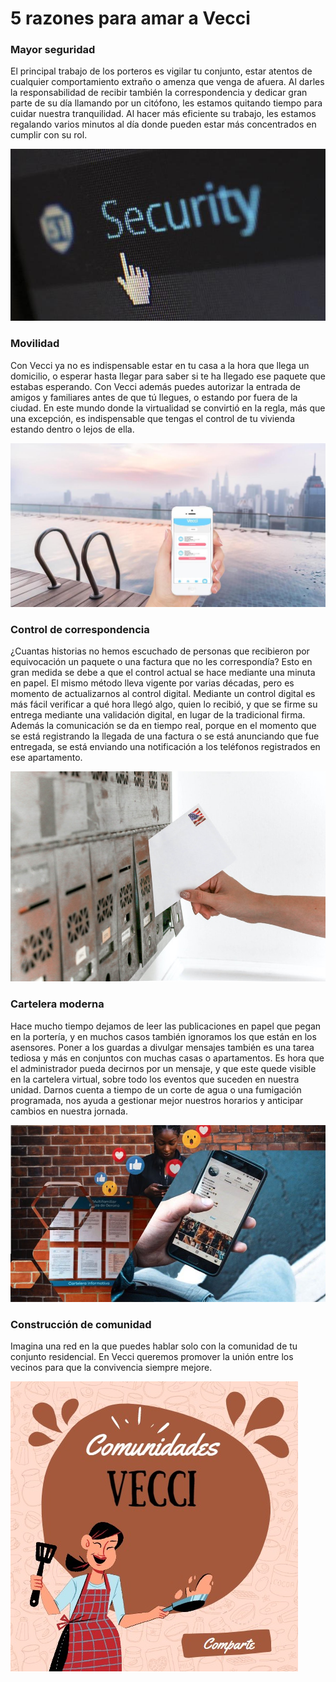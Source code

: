 <meta name="date" content="2021-1-29" />
<meta name="author" content="Camilo Ortegón" />
<meta name="pp" content="https://avatars.githubusercontent.com/u/6712411?v=4" />
<meta name="language" content="es" />
<meta name="topic" content="Lifestyle" />

# 5 razones para amar a Vecci

### Mayor seguridad

El principal trabajo de los porteros es vigilar tu conjunto, estar atentos de cualquier comportamiento extraño o amenza que venga de afuera. Al darles la responsabilidad de recibir también la correspondencia y dedicar gran parte de su día llamando por un citófono, les estamos quitando tiempo para cuidar nuestra tranquilidad. Al hacer más eficiente su trabajo, les estamos regalando varios minutos al día donde pueden estar más concentrados en cumplir con su rol.

![60;;c](https://raw.githubusercontent.com/cjortegon/vecci.co/master/blog/images/security-online.jpg)

### Movilidad

Con Vecci ya no es indispensable estar en tu casa a la hora que llega un domicilio, o esperar hasta llegar para saber si te ha llegado ese paquete que estabas esperando. Con Vecci además puedes autorizar la entrada de amigos y familiares antes de que tú llegues, o estando por fuera de la ciudad. En este mundo donde la virtualidad se convirtió en la regla, más que una excepción, es indispensable que tengas el control de tu vivienda estando dentro o lejos de ella.

![60;;c](https://raw.githubusercontent.com/cjortegon/vecci.co/master/blog/images/pool-phone.jpg)

### Control de correspondencia

¿Cuantas historias no hemos escuchado de personas que recibieron por equivocación un paquete o una factura que no les correspondía? Esto en gran medida se debe a que el control actual se hace mediante una minuta en papel. El mismo método lleva vigente por varias décadas, pero es momento de actualizarnos al control digital. Mediante un control digital es más fácil verificar a qué hora llegó algo, quien lo recibió, y que se firme su entrega mediante una validación digital, en lugar de la tradicional firma. Además la comunicación se da en tiempo real, porque en el momento que se está registrando la llegada de una factura o se está anunciando que fue entregada, se está enviando una notificación a los teléfonos registrados en ese apartamento.

![60;;c](https://raw.githubusercontent.com/cjortegon/vecci.co/master/blog/images/mailbox-us.jpg)

### Cartelera moderna

Hace mucho tiempo dejamos de leer las publicaciones en papel que pegan en la portería, y en muchos casos también ignoramos los que están en los asensores. Poner a los guardas a divulgar mensajes también es una tarea tediosa y más en conjuntos con muchas casas o apartamentos. Es hora que el administrador pueda decirnos por un mensaje, y que este quede visible en la cartelera virtual, sobre todo los eventos que suceden en nuestra unidad. Darnos cuenta a tiempo de un corte de agua o una fumigación programada, nos ayuda a gestionar mejor nuestros horarios y anticipar cambios en nuestra jornada.

![60;;c](https://raw.githubusercontent.com/cjortegon/vecci.co/master/blog/images/cartelera-moderna.jpg)

### Construcción de comunidad

Imagina una red en la que puedes hablar solo con la comunidad de tu conjunto residencial. En Vecci queremos promover la unión entre los vecinos para que la convivencia siempre mejore.

![60;;c](https://raw.githubusercontent.com/cjortegon/vecci.co/master/blog/images/comunidades-vecci.jpg)
